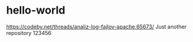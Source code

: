 # hello-world
https://codeby.net/threads/analiz-log-fajlov-apache.65673/
Just another repository
123456
